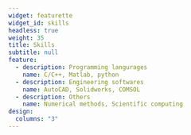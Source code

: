 ```yaml
---
widget: featurette
widget_id: skills
headless: true
weight: 35
title: Skills
subtitle: null
feature:
  - description: Programming langurages
    name: C/C++, Matlab, python
  - description: Engineering softwares
    name: AutoCAD, Solidworks, COMSOL
  - description: Others
    name: Numerical methods, Scientific computing
design:
  columns: "3"
---
```

